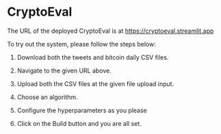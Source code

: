 # CryptoEval

The URL of the deployed CryptoEval is at https://cryptoeval.streamlit.app

To try out the system, please follow the steps below:

1. Download both the tweets and bitcoin daily CSV files.

2. Navigate to the given URL above.

3. Upload both the CSV files at the given file upload input.

4. Choose an algorithm.

5. Configure the hyperparameters as you please

6. Click on the Build button and you are all set.
